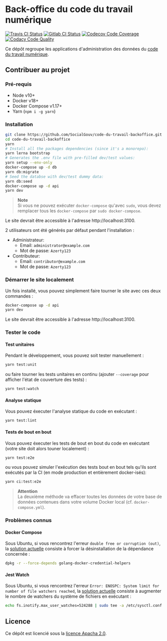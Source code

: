# Back-office du code du travail numérique

[![Travis CI Status][img-travis]][link-travis]
[![Gitlab CI Status][img-gitlab]][link-gitlab]
[![Codecov Code Coverage][img-codecov]][link-codecov]
[![Codacy Code Quality][img-codacy]][link-codacy]

Ce dépôt regroupe les applications d'administration des données du [code du
travail numérique][link-cdtn].

## Contribuer au projet

### Pré-requis

- Node v10+
- Docker v18+
- Docker Compose v1.17+
- Yarn (`npm i -g yarn`)

### Installation

```bash
git clone https://github.com/SocialGouv/code-du-travail-backoffice.git
cd code-du-travail-backoffice
yarn
# Install all the packages dependencies (since it's a monorepo):
yarn lerna bootstrap
# Generates the .env file with pre-filled dev/test values:
yarn setup --env-only
docker-compose up -d db
yarn db:migrate
# Seed the databse with dev/test dummy data:
yarn db:seed
docker-compose up -d api
yarn dev
```

> **Note**<br>
> Si vous ne pouvez exécuter `docker-compose` qu'avec `sudo`, vous devez
> remplacer tous les `docker-compose` par `sudo docker-compose`.

Le site devrait être accessible à l'adresse http://localhost:3100.

2 utilisateurs ont été générés par défaut pendant l'installation :

- Administrateur:
  - Email: `administrator@example.com`
  - Mot de passe: `Azerty123`
- Contributeur:
  - Email: `contributor@example.com`
  - Mot de passe: `Azerty123`

### Démarrer le site localement

Un fois installé, vous pouvez simplement faire tourner le site avec ces deux
commandes :

```bash
docker-compose up -d api
yarn dev
```

Le site devrait être accessible à l'adresse http://localhost:3100.

### Tester le code

#### Test unitaires

Pendant le développement, vous pouvez soit tester manuellement :

```bash
yarn test:unit
```

ou faire tourner les tests unitaires en continu (ajouter `--coverage` pour
afficher l'état de couverture des tests) :

```bash
yarn test:watch
```

#### Analyse statique

Vous pouvez éxecuter l'analyse statique du code en exécutant :

```bash
yarn test:lint
```

#### Tests de bout en bout

Vous pouvez éxecuter les tests de bout en bout du code en exécutant (votre site
doit alors touner localement) :

```bash
yarn test:e2e
```

ou vous pouvez simuler l'exécution des tests bout en bout tels qu'ils sont
exécutés par la CI (en mode production et entièrement docker-isés):

```bash
yarn ci:test:e2e
```

> **Attention**<br>
> La deuxième méthode va effacer toutes les données de votre base de données
> contenues dans votre volume Docker local (cf. `docker-compose.yml`).

### Problèmes connus	

#### Docker Compose

Sous Ubuntu, si vous rencontrez l'erreur `double free or corruption (out)`, la
[solution actuelle][link-issue-1] consiste à forcer la désinstallation de la
dépendance concernée :

```bash
dpkg -r --force-depends golang-docker-credential-helpers
```

#### Jest Watch

Sous Ubuntu, si vous rencontrez l'erreur	`Error: ENOSPC: System limit for
number of file watchers reached`, la [solution	actuelle][link-issue-2] consiste
à augmenter le nombre de watchers du système de fichiers en exécutant :	

```bash
echo fs.inotify.max_user_watches=524288 | sudo tee -a /etc/sysctl.conf && sudo sysctl -p	
```

## Licence

Ce dépôt est licencié sous la [licence Apacha 2.0][link-license].

[img-codacy]: https://img.shields.io/codacy/grade/4c5aebc238b94d3795371b49fa6041de.svg?style=flat-square
[img-codecov]: https://img.shields.io/codecov/c/github/SocialGouv/code-du-travail-backoffice/dev.svg?style=flat-square
[img-gitlab]: https://gitlab.factory.social.gouv.fr/SocialGouv/code-du-travail-backoffice/badges/dev/pipeline.svg?style=flat-square
[img-travis]: https://img.shields.io/travis/SocialGouv/code-du-travail-backoffice/dev.svg?style=flat-square
[link-cdtn]: https://github.com/SocialGouv/code-du-travail-numerique
[link-codacy]: https://app.codacy.com/project/SocialGouv/code-du-travail-backoffice/dashboard
[link-codecov]: https://codecov.io/gh/SocialGouv/code-du-travail-backoffice
[link-license]: https://github.com/SocialGouv/code-du-travail-backoffice/blob/master/LICENSE
[link-gitlab]: https://gitlab.factory.social.gouv.fr/SocialGouv/code-du-travail-backoffice/pipelines
[link-travis]: https://travis-ci.com/SocialGouv/code-du-travail-backoffice

[link-issue-1]: https://github.com/docker/docker-credential-helpers/issues/103#issuecomment-421822269
[link-issue-2]: https://github.com/facebook/jest/issues/3254#issuecomment-297214395
